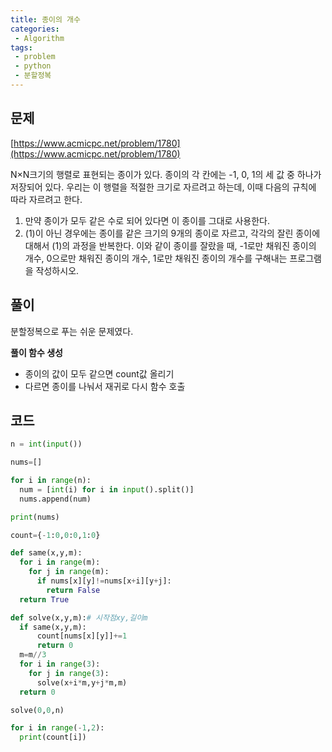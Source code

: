 ```yaml
---
title: 종이의 개수
categories:
 - Algorithm
tags:
 - problem
 - python
 - 분할정복
---
```



## 문제

[https://www.acmicpc.net/problem/1780](https://www.acmicpc.net/problem/1780)

N×N크기의 행렬로 표현되는 종이가 있다. 종이의 각 칸에는 -1, 0, 1의 세 값 중 하나가 저장되어 있다. 우리는 이 행렬을 적절한 크기로 자르려고 하는데, 이때 다음의 규칙에 따라 자르려고 한다.

1. 만약 종이가 모두 같은 수로 되어 있다면 이 종이를 그대로 사용한다.
2. (1)이 아닌 경우에는 종이를 같은 크기의 9개의 종이로 자르고, 각각의 잘린 종이에 대해서 (1)의 과정을 반복한다.
이와 같이 종이를 잘랐을 때, -1로만 채워진 종이의 개수, 0으로만 채워진 종이의 개수, 1로만 채워진 종이의 개수를 구해내는 프로그램을 작성하시오.

## 풀이

분할정복으로 푸는 쉬운 문제였다.

**풀이 함수 생성**
- 종이의 값이 모두 같으면 count값 올리기
- 다르면 종이를 나눠서 재귀로 다시 함수 호출


## 코드

```python
n = int(input())

nums=[]

for i in range(n):
  num = [int(i) for i in input().split()]
  nums.append(num)

print(nums)

count={-1:0,0:0,1:0}

def same(x,y,m):
  for i in range(m):
    for j in range(m):
      if nums[x][y]!=nums[x+i][y+j]:
        return False
  return True

def solve(x,y,m):# 시작점xy,길이m
  if same(x,y,m):
      count[nums[x][y]]+=1
      return 0
  m=m//3
  for i in range(3):
    for j in range(3):
      solve(x+i*m,y+j*m,m)
  return 0

solve(0,0,n)

for i in range(-1,2):
  print(count[i])

  
```
